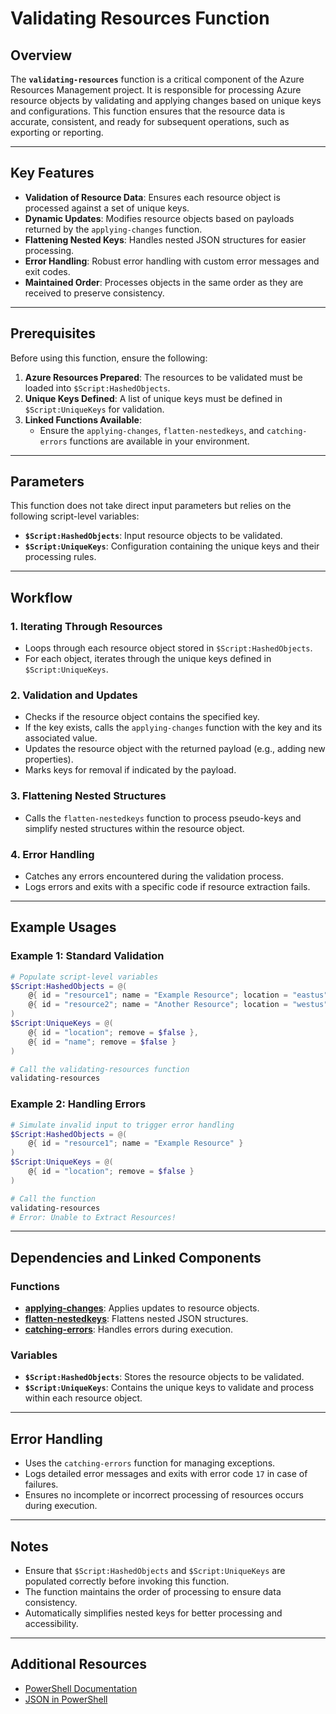 # Validating Resources Function

## Overview
The **`validating-resources`** function is a critical component of the Azure Resources Management project. It is responsible for processing Azure resource objects by validating and applying changes based on unique keys and configurations. This function ensures that the resource data is accurate, consistent, and ready for subsequent operations, such as exporting or reporting.

---

## Key Features

- **Validation of Resource Data**: Ensures each resource object is processed against a set of unique keys.
- **Dynamic Updates**: Modifies resource objects based on payloads returned by the `applying-changes` function.
- **Flattening Nested Keys**: Handles nested JSON structures for easier processing.
- **Error Handling**: Robust error handling with custom error messages and exit codes.
- **Maintained Order**: Processes objects in the same order as they are received to preserve consistency.

---

## Prerequisites

Before using this function, ensure the following:

1. **Azure Resources Prepared**: The resources to be validated must be loaded into `$Script:HashedObjects`.
2. **Unique Keys Defined**: A list of unique keys must be defined in `$Script:UniqueKeys` for validation.
3. **Linked Functions Available**:
   - Ensure the `applying-changes`, `flatten-nestedkeys`, and `catching-errors` functions are available in your environment.

---

## Parameters

This function does not take direct input parameters but relies on the following script-level variables:

- **`$Script:HashedObjects`**: Input resource objects to be validated.
- **`$Script:UniqueKeys`**: Configuration containing the unique keys and their processing rules.

---

## Workflow

### 1. **Iterating Through Resources**
   - Loops through each resource object stored in `$Script:HashedObjects`.
   - For each object, iterates through the unique keys defined in `$Script:UniqueKeys`.

### 2. **Validation and Updates**
   - Checks if the resource object contains the specified key.
   - If the key exists, calls the `applying-changes` function with the key and its associated value.
   - Updates the resource object with the returned payload (e.g., adding new properties).
   - Marks keys for removal if indicated by the payload.

### 3. **Flattening Nested Structures**
   - Calls the `flatten-nestedkeys` function to process pseudo-keys and simplify nested structures within the resource object.

### 4. **Error Handling**
   - Catches any errors encountered during the validation process.
   - Logs errors and exits with a specific code if resource extraction fails.

---

## Example Usages

### Example 1: Standard Validation
```powershell
# Populate script-level variables
$Script:HashedObjects = @(
    @{ id = "resource1"; name = "Example Resource"; location = "eastus" },
    @{ id = "resource2"; name = "Another Resource"; location = "westus" }
)
$Script:UniqueKeys = @(
    @{ id = "location"; remove = $false },
    @{ id = "name"; remove = $false }
)

# Call the validating-resources function
validating-resources
```

### Example 2: Handling Errors
```powershell
# Simulate invalid input to trigger error handling
$Script:HashedObjects = @(
    @{ id = "resource1"; name = "Example Resource" }
)
$Script:UniqueKeys = @(
    @{ id = "location"; remove = $false }
)

# Call the function
validating-resources
# Error: Unable to Extract Resources!
```

---

## Dependencies and Linked Components

### Functions
- **[applying-changes](./applying-changes)**: Applies updates to resource objects.
- **[flatten-nestedkeys](./flatten-nestedkeys)**: Flattens nested JSON structures.
- **[catching-errors](./catching-errors)**: Handles errors during execution.

### Variables
- **`$Script:HashedObjects`**: Stores the resource objects to be validated.
- **`$Script:UniqueKeys`**: Contains the unique keys to validate and process within each resource object.

---

## Error Handling

- Uses the `catching-errors` function for managing exceptions.
- Logs detailed error messages and exits with error code `17` in case of failures.
- Ensures no incomplete or incorrect processing of resources occurs during execution.

---

## Notes

- Ensure that `$Script:HashedObjects` and `$Script:UniqueKeys` are populated correctly before invoking this function.
- The function maintains the order of processing to ensure data consistency.
- Automatically simplifies nested keys for better processing and accessibility.

---

## Additional Resources

- [PowerShell Documentation](https://learn.microsoft.com/en-us/powershell/)
- [JSON in PowerShell](https://learn.microsoft.com/en-us/powershell/scripting/json-overview)

